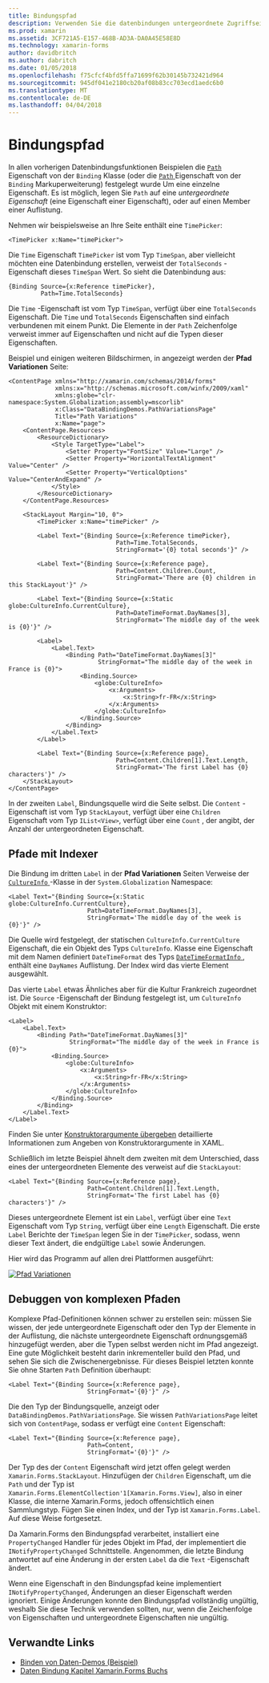 ```yaml
---
title: Bindungspfad
description: Verwenden Sie die datenbindungen untergeordnete Zugriffseigenschaften und Elemente der Auflistung
ms.prod: xamarin
ms.assetid: 3CF721A5-E157-468B-AD3A-DA0A45E58E8D
ms.technology: xamarin-forms
author: davidbritch
ms.author: dabritch
ms.date: 01/05/2018
ms.openlocfilehash: f75cfcf4bfd5ffa71699f62b30145b732421d964
ms.sourcegitcommit: 945df041e2180cb20af08b83cc703ecd1aedc6b0
ms.translationtype: MT
ms.contentlocale: de-DE
ms.lasthandoff: 04/04/2018
---
```

# <a name="binding-path"></a>Bindungspfad

In allen vorherigen Datenbindungsfunktionen Beispielen die [ `Path` ](https://developer.xamarin.com/api/property/Xamarin.Forms.Binding.Path/) Eigenschaft von der `Binding` Klasse (oder die [ `Path` ](https://developer.xamarin.com/api/property/Xamarin.Forms.Xaml.BindingExtension.Path/) Eigenschaft von der `Binding` Markuperweiterung) festgelegt wurde Um eine einzelne Eigenschaft. Es ist möglich, legen Sie `Path` auf eine *untergeordnete Eigenschaft* (eine Eigenschaft einer Eigenschaft), oder auf einen Member einer Auflistung.

Nehmen wir beispielsweise an Ihre Seite enthält eine `TimePicker`:

```xaml
<TimePicker x:Name="timePicker">
```

Die `Time` Eigenschaft `TimePicker` ist vom Typ `TimeSpan`, aber vielleicht möchten eine Datenbindung erstellen, verweist der `TotalSeconds` -Eigenschaft dieses `TimeSpan` Wert. So sieht die Datenbindung aus:

```xaml
{Binding Source={x:Reference timePicker},
         Path=Time.TotalSeconds}
```
         
Die `Time` -Eigenschaft ist vom Typ `TimeSpan`, verfügt über eine `TotalSeconds` Eigenschaft. Die `Time` und `TotalSeconds` Eigenschaften sind einfach verbundenen mit einem Punkt. Die Elemente in der `Path` Zeichenfolge verweist immer auf Eigenschaften und nicht auf die Typen dieser Eigenschaften.

Beispiel und einigen weiteren Bildschirmen, in angezeigt werden der **Pfad Variationen** Seite:

```xaml
<ContentPage xmlns="http://xamarin.com/schemas/2014/forms"
             xmlns:x="http://schemas.microsoft.com/winfx/2009/xaml"
             xmlns:globe="clr-namespace:System.Globalization;assembly=mscorlib"
             x:Class="DataBindingDemos.PathVariationsPage"
             Title="Path Variations"
             x:Name="page">
    <ContentPage.Resources>
        <ResourceDictionary>
            <Style TargetType="Label">
                <Setter Property="FontSize" Value="Large" />
                <Setter Property="HorizontalTextAlignment" Value="Center" />
                <Setter Property="VerticalOptions" Value="CenterAndExpand" />
            </Style>
        </ResourceDictionary>
    </ContentPage.Resources>
    
    <StackLayout Margin="10, 0">
        <TimePicker x:Name="timePicker" />

        <Label Text="{Binding Source={x:Reference timePicker},
                              Path=Time.TotalSeconds,
                              StringFormat='{0} total seconds'}" />

        <Label Text="{Binding Source={x:Reference page},
                              Path=Content.Children.Count,
                              StringFormat='There are {0} children in this StackLayout'}" />
        
        <Label Text="{Binding Source={x:Static globe:CultureInfo.CurrentCulture},
                              Path=DateTimeFormat.DayNames[3],
                              StringFormat='The middle day of the week is {0}'}" />

        <Label>
            <Label.Text>
                <Binding Path="DateTimeFormat.DayNames[3]"
                         StringFormat="The middle day of the week in France is {0}">
                    <Binding.Source>
                        <globe:CultureInfo>
                            <x:Arguments>
                                <x:String>fr-FR</x:String>
                            </x:Arguments>
                        </globe:CultureInfo>
                    </Binding.Source>
                </Binding>
            </Label.Text>
        </Label>

        <Label Text="{Binding Source={x:Reference page},
                              Path=Content.Children[1].Text.Length,
                              StringFormat='The first Label has {0} characters'}" />
    </StackLayout>
</ContentPage>
```

In der zweiten `Label`, Bindungsquelle wird die Seite selbst. Die `Content` -Eigenschaft ist vom Typ `StackLayout`, verfügt über eine `Children` Eigenschaft vom Typ `IList<View>`, verfügt über eine `Count` , der angibt, der Anzahl der untergeordneten Eigenschaft.

## <a name="paths-with-indexers"></a>Pfade mit Indexer

Die Bindung im dritten `Label` in der **Pfad Variationen** Seiten Verweise der [ `CultureInfo` ](https://developer.xamarin.com/api/type/System.Globalization.CultureInfo/) -Klasse in der `System.Globalization` Namespace:

```xaml
<Label Text="{Binding Source={x:Static globe:CultureInfo.CurrentCulture},
                      Path=DateTimeFormat.DayNames[3],
                      StringFormat='The middle day of the week is {0}'}" />
```

Die Quelle wird festgelegt, der statischen `CultureInfo.CurrentCulture` Eigenschaft, die ein Objekt des Typs `CultureInfo`. Klasse eine Eigenschaft mit dem Namen definiert `DateTimeFormat` des Typs [ `DateTimeFormatInfo` ](https://developer.xamarin.com/api/type/System.Globalization.DateTimeFormatInfo/) , enthält eine `DayNames` Auflistung. Der Index wird das vierte Element ausgewählt.

Das vierte `Label` etwas Ähnliches aber für die Kultur Frankreich zugeordnet ist. Die `Source` -Eigenschaft der Bindung festgelegt ist, um `CultureInfo` Objekt mit einem Konstruktor:

```xaml
<Label>
    <Label.Text>
        <Binding Path="DateTimeFormat.DayNames[3]"
                 StringFormat="The middle day of the week in France is {0}">
            <Binding.Source>
                <globe:CultureInfo>
                    <x:Arguments>
                        <x:String>fr-FR</x:String>
                    </x:Arguments>
                </globe:CultureInfo>
            </Binding.Source>
        </Binding>
    </Label.Text>
</Label>
```

Finden Sie unter [Konstruktorargumente übergeben](~/xamarin-forms/xaml/passing-arguments.md#constructor_arguments) detaillierte Informationen zum Angeben von Konstruktorargumente in XAML.

Schließlich im letzte Beispiel ähnelt dem zweiten mit dem Unterschied, dass eines der untergeordneten Elemente des verweist auf die `StackLayout`:

```xaml
<Label Text="{Binding Source={x:Reference page},
                      Path=Content.Children[1].Text.Length,
                      StringFormat='The first Label has {0} characters'}" />
```

Dieses untergeordnete Element ist ein `Label`, verfügt über eine `Text` Eigenschaft vom Typ `String`, verfügt über eine `Length` Eigenschaft. Die erste `Label` Berichte der `TimeSpan` legen Sie in der `TimePicker`, sodass, wenn dieser Text ändert, die endgültige `Label` sowie Änderungen.

Hier wird das Programm auf allen drei Plattformen ausgeführt:

[![Pfad Variationen](binding-path-images/pathvariations-small.png "Pfad Variationen")](binding-path-images/pathvariations-large.png#lightbox "Pfad Varianten")

## <a name="debugging-complex-paths"></a>Debuggen von komplexen Pfaden

Komplexe Pfad-Definitionen können schwer zu erstellen sein: müssen Sie wissen, der jede untergeordnete Eigenschaft oder den Typ der Elemente in der Auflistung, die nächste untergeordnete Eigenschaft ordnungsgemäß hinzugefügt werden, aber die Typen selbst werden nicht im Pfad angezeigt. Eine gute Möglichkeit besteht darin inkrementeller build den Pfad, und sehen Sie sich die Zwischenergebnisse. Für dieses Beispiel letzten konnte Sie ohne Starten `Path` Definition überhaupt:

```xaml
<Label Text="{Binding Source={x:Reference page},
                      StringFormat='{0}'}" />
```

Die den Typ der Bindungsquelle, anzeigt oder `DataBindingDemos.PathVariationsPage`. Sie wissen `PathVariationsPage` leitet sich von `ContentPage`, sodass er verfügt eine `Content` Eigenschaft:

```xaml
<Label Text="{Binding Source={x:Reference page},
                      Path=Content,
                      StringFormat='{0}'}" />
```

Der Typ des der `Content` Eigenschaft wird jetzt offen gelegt werden `Xamarin.Forms.StackLayout`. Hinzufügen der `Children` Eigenschaft, um die `Path` und der Typ ist `Xamarin.Forms.ElementCollection'1[Xamarin.Forms.View]`, also in einer Klasse, die interne Xamarin.Forms, jedoch offensichtlich einen Sammlungstyp. Fügen Sie einen Index, und der Typ ist `Xamarin.Forms.Label`. Auf diese Weise fortgesetzt.

Da Xamarin.Forms den Bindungspfad verarbeitet, installiert eine `PropertyChanged` Handler für jedes Objekt im Pfad, der implementiert die `INotifyPropertyChanged` Schnittstelle. Angenommen, die letzte Bindung antwortet auf eine Änderung in der ersten `Label` da die `Text` -Eigenschaft ändert. 

Wenn eine Eigenschaft in den Bindungspfad keine implementiert `INotifyPropertyChanged`, Änderungen an dieser Eigenschaft werden ignoriert. Einige Änderungen konnte den Bindungspfad vollständig ungültig, weshalb Sie diese Technik verwenden sollten, nur, wenn die Zeichenfolge von Eigenschaften und untergeordnete Eigenschaften nie ungültig.



## <a name="related-links"></a>Verwandte Links

- [Binden von Daten-Demos (Beispiel)](https://developer.xamarin.com/samples/xamarin-forms/DataBindingDemos/)
- [Daten Bindung Kapitel Xamarin.Forms Buchs](~/xamarin-forms/creating-mobile-apps-xamarin-forms/summaries/chapter16.md)

